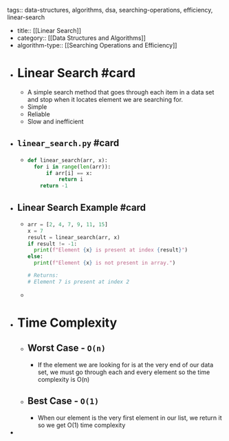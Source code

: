 tags:: data-structures, algorithms, dsa, searching-operations, efficiency, linear-search

- title:: [[Linear Search]]
- category:: [[Data Structures and Algorithms]]
- algorithm-type:: [[Searching Operations and Efficiency]]
- # Linear Search #card
	- A simple search method that goes through each item in a data set and stop when it locates element we are searching for.
	- Simple
	- Reliable
	- Slow and inefficient
- ## `linear_search.py` #card
	- ```python
	  def linear_search(arr, x):
	  	for i in range(len(arr)):
	      	if arr[i] == x:
	          	return i
	      return -1
	  ```
- ## Linear Search Example #card
	- ```python
	  arr = [2, 4, 7, 9, 11, 15]
	  x = 7
	  result = linear_search(arr, x)
	  if result != -1:
	    print(f"Element {x} is present at index {result}")
	  else:
	    print(f"Element {x} is not present in array.")
	  
	  # Returns:
	  # Element 7 is present at index 2
	  ```
	-
- # Time Complexity
	- ## Worst Case - `O(n)`
		- If the element we are looking for is at the very end of our data set, we must go through each and every element so the time complexity is O(n)
	- ## Best Case - `O(1)`
		- When our element is the very first element in our list, we return it so we get O(1) time complexity
-